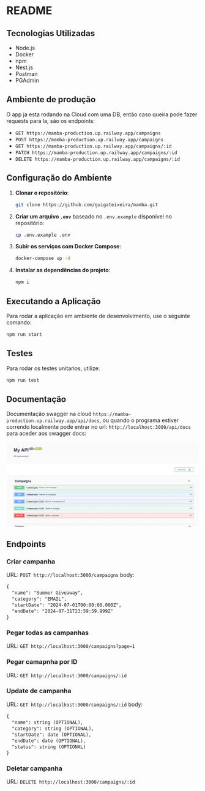 # README

## Tecnologias Utilizadas

- Node.js
- Docker
- npm
- Nest.js
- Postman
- PGAdmin

## Ambiente de produção

O app ja esta rodando na Cloud com uma DB, então caso queira pode fazer requests para la, são os endpoints:

- `GET https://mamba-production.up.railway.app/campaigns`
- `POST https://mamba-production.up.railway.app/campaigns`
- `GET https://mamba-production.up.railway.app/campaigns/:id`
- `PATCH https://mamba-production.up.railway.app/campaigns/:id`
- `DELETE https://mamba-production.up.railway.app/campaigns/:id`

## Configuração do Ambiente

1. **Clonar o repositório**:

   ```sh
   git clone https://github.com/guigateixeira/mamba.git
   ```

2. **Criar um arquivo `.env`** baseado no `.env.example` disponível no repositório:

   ```sh
   cp .env.example .env
   ```

3. **Subir os serviços com Docker Compose**:

   ```sh
   docker-compose up -d
   ```

4. **Instalar as dependências do projeto**:
   ```sh
   npm i
   ```

## Executando a Aplicação

Para rodar a aplicação em ambiente de desenvolvimento, use o seguinte comando:

```sh
npm run start
```

## Testes

Para rodar os testes unitarios, utilize:

```sh
npm run test
```

## Documentação

Documentação swagger na cloud `https://mamba-production.up.railway.app/api/docs`, ou quando o programa estiver correndo localmente pode entrar no url: `http://localhost:3000/api/docs` para aceder aos swagger docs:

![alt text](image.png)

## Endpoints

### Criar campanha

URL: `POST http://localhost:3000/campaigns`
body:

```
{
  "name": "Summer Giveaway",
  "category": "EMAIL",
  "startDate": "2024-07-01T00:00:00.000Z",
  "endDate": "2024-07-31T23:59:59.999Z"
}
```

### Pegar todas as campanhas

URL: `GET http://localhost:3000/campaigns?page=1`

### Pegar camapnha por ID

URL: `GET http://localhost:3000/campaigns/:id`

### Update de campanha

URL: `GET http://localhost:3000/campaigns/:id`
body:

```
{
  "name": string (OPTIONAL),
  "category": string (OPTIONAL),
  "startDate": date (OPTIONAL),
  "endDate": date (OPTIONAL),
  "status": string (OPTIONAL)
}
```

### Deletar campanha

URL: `DELETE http://localhost:3000/campaigns/:id`
